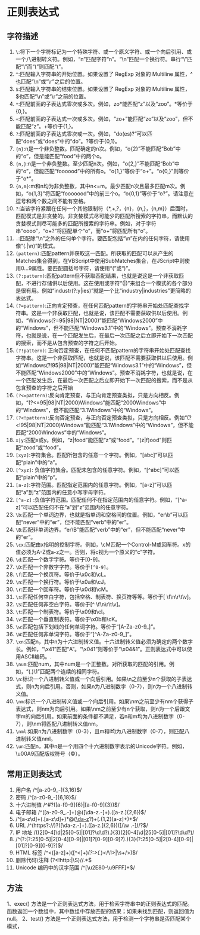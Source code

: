 # 正则表达式

## 字符描述

1. `\`:将下一个字符标记为一个特殊字符、或一个原义字符、或一个向后引用、或一个八进制转义符。例如，“n”匹配字符“n”。“\n”匹配一个换行符。串行“\\”匹配“\”而“\(”则匹配“(”。
2. `^`:匹配输入字符串的开始位置。如果设置了 RegExp 对象的 Multiline 属性，^也匹配“\n”或“\r”之后的位置。
3. `$`:匹配输入字符串的结束位置。如果设置了 RegExp 对象的 Multiline 属性，$也匹配“\n”或“\r”之前的位置。
4. `*`:匹配前面的子表达式零次或多次。例如，zo*能匹配“z”以及“zoo”。*等价于{0,}。
5. `+`:匹配前面的子表达式一次或多次。例如，“zo+”能匹配“zo”以及“zoo”，但不能匹配“z”。+等价于{1,}。
6. `?`:匹配前面的子表达式零次或一次。例如，“do(es)?”可以匹配“does”或“does”中的“do”。?等价于{0,1}。
7. `{n}`:n是一个非负整数。匹配确定的n次。例如，“o{2}”不能匹配“Bob”中的“o”，但是能匹配“food”中的两个o。
8. `{n,}`:n是一个非负整数。至少匹配n次。例如，“o{2,}”不能匹配“Bob”中的“o”，但能匹配“foooood”中的所有o。“o{1,}”等价于“o+”。“o{0,}”则等价于“o*”。
9. `{n,m}`:m和n均为非负整数，其中n<=m。最少匹配n次且最多匹配m次。例如，“o{1,3}”将匹配“fooooood”中的前三个o。“o{0,1}”等价于“o?”。请注意在逗号和两个数之间不能有空格。
10. `?`:当该字符紧跟在任何一个其他限制符（*,+,?，{n}，{n,}，{n,m}）后面时，匹配模式是非贪婪的。非贪婪模式尽可能少的匹配所搜索的字符串，而默认的贪婪模式则尽可能多的匹配所搜索的字符串。例如，对于字符串“oooo”，“o+?”将匹配单个“o”，而“o+”将匹配所有“o”。
11. `.`:匹配除“\n”之外的任何单个字符。要匹配包括“\n”在内的任何字符，请使用像“(.|\n)”的模式。
12. `(pattern)`:匹配pattern并获取这一匹配。所获取的匹配可以从产生的Matches集合得到，在VBScript中使用SubMatches集合，在JScript中则使用$0…$9属性。要匹配圆括号字符，请使用“\(”或“\)”。
13. `(?:pattern)`:匹配pattern但不获取匹配结果，也就是说这是一个非获取匹配，不进行存储供以后使用。这在使用或字符“(|)”来组合一个模式的各个部分是很有用。例如“industr(?:y|ies)”就是一个比“industry|industries”更简略的表达式。
14. `(?=pattern)`:正向肯定预查，在任何匹配pattern的字符串开始处匹配查找字符串。这是一个非获取匹配，也就是说，该匹配不需要获取供以后使用。例如，“Windows(?=95|98|NT|2000)”能匹配“Windows2000”中的“Windows”，但不能匹配“Windows3.1”中的“Windows”。预查不消耗字符，也就是说，在一个匹配发生后，在最后一次匹配之后立即开始下一次匹配的搜索，而不是从包含预查的字符之后开始。
15. `(?!pattern)`: 正向否定预查，在任何不匹配pattern的字符串开始处匹配查找字符串。这是一个非获取匹配，也就是说，该匹配不需要获取供以后使用。例如“Windows(?!95|98|NT|2000)”能匹配“Windows3.1”中的“Windows”，但不能匹配“Windows2000”中的“Windows”。预查不消耗字符，也就是说，在一个匹配发生后，在最后一次匹配之后立即开始下一次匹配的搜索，而不是从包含预查的字符之后开始
16. `(?<=pattern)`:反向肯定预查，与正向肯定预查类拟，只是方向相反。例如，“(?<=95|98|NT|2000)Windows”能匹配“2000Windows”中的“Windows”，但不能匹配“3.1Windows”中的“Windows”。
17. `(?<!pattern)`:反向否定预查，与正向否定预查类拟，只是方向相反。例如“(?<!95|98|NT|2000)Windows”能匹配“3.1Windows”中的“Windows”，但不能匹配“2000Windows”中的“Windows”。
18. `x|y`:匹配x或y。例如，“z|food”能匹配“z”或“food”。“(z|f)ood”则匹配“zood”或“food”。
19. `[xyz]`:字符集合。匹配所包含的任意一个字符。例如，“[abc]”可以匹配“plain”中的“a”。
20. `[^xyz]`: 负值字符集合。匹配未包含的任意字符。例如，“[^abc]”可以匹配“plain”中的“p”。
21. `[a-z]`:字符范围。匹配指定范围内的任意字符。例如，“[a-z]”可以匹配“a”到“z”范围内的任意小写字母字符。
22. `[^a-z]` :负值字符范围。匹配任何不在指定范围内的任意字符。例如，“[^a-z]”可以匹配任何不在“a”到“z”范围内的任意字符。
23. `\b`:匹配一个单词边界，也就是指单词和空格间的位置。例如，“er\b”可以匹配“never”中的“er”，但不能匹配“verb”中的“er”。
24. `\B`:匹配非单词边界。“er\B”能匹配“verb”中的“er”，但不能匹配“never”中的“er”。
25. `\cx`:匹配由x指明的控制字符。例如，\cM匹配一个Control-M或回车符。x的值必须为A-Z或a-z之一。否则，将c视为一个原义的“c”字符。
26. `\d`:匹配一个数字字符。等价于[0-9]。
27. `\D`:匹配一个非数字字符。等价于`[^0-9]`。
28. `\f`:匹配一个换页符。等价于\x0c和\cL。
29. `\n`:匹配一个换行符。等价于\x0a和\cJ。
30. `\r`:匹配一个回车符。等价于\x0d和\cM。
31. `\s`:匹配任何空白字符，包括空格、制表符、换页符等等。等价于[ \f\n\r\t\v]。
32. `\S`:匹配任何非空白字符。等价于[^ \f\n\r\t\v]。
33. `\t`:匹配一个制表符。等价于\x09和\cI。
34. `\v`:匹配一个垂直制表符。等价于\x0b和\cK。
35. `\w`:匹配包括下划线的任何单词字符。等价于“[A-Za-z0-9_]”。
36. `\W`:匹配任何非单词字符。等价于“[^A-Za-z0-9_]”。
37. `\xn`:匹配n，其中n为十六进制转义值。十六进制转义值必须为确定的两个数字长。例如，“\x41”匹配“A”。“\x041”则等价于“\x04&1”。正则表达式中可以使用ASCII编码。.
38. `\num`:匹配num，其中num是一个正整数。对所获取的匹配的引用。例如，“(.)\1”匹配两个连续的相同字符。
39. `\n`:标识一个八进制转义值或一个向后引用。如果\n之前至少n个获取的子表达式，则n为向后引用。否则，如果n为八进制数字（0-7），则n为一个八进制转义值。
40. `\nm`:标识一个八进制转义值或一个向后引用。如果\nm之前至少有nm个获得子表达式，则nm为向后引用。如果\nm之前至少有n个获取，则n为一个后跟文字m的向后引用。如果前面的条件都不满足，若n和m均为八进制数字（0-7），则\nm将匹配八进制转义值nm。
41. `\nml`:如果n为八进制数字（0-3），且m和l均为八进制数字（0-7），则匹配八进制转义值nml。
42. `\un`:匹配n，其中n是一个用四个十六进制数字表示的Unicode字符。例如，\u00A9匹配版权符号（©）。

## 常用正则表达式

1. 用户名 /^[a-z0-9_-]{3,16}$/
2. 密码 /^[a-z0-9_-]{6,18}$/
3. 十六进制值   /^#?([a-f0-9]{6}|[a-f0-9]{3})$/
4. 电子邮箱 /^([a-z0-9_\.-]+)@([\da-z\.-]+)\.([a-z\.]{2,6})$/
5. /^[a-z\d]+(\.[a-z\d]+)*@([\da-z](-[\da-z])?)+(\.{1,2}[a-z]+)+$/
6. URL /^(https?:\/\/)?([\da-z\.-]+)\.([a-z\.]{2,6})([\/\w \.-]_)_\/?$/
7. IP 地址   /((2[0-4]\d|25[0-5]|[01]?\d\d?)\.){3}(2[0-4]\d|25[0-5]|[01]?\d\d?)/
8. /^(?:(?:25[0-5]|2[0-4][0-9]|[01]?[0-9][0-9]?)\.){3}(?:25[0-5]|2[0-4][0-9]|[01]?[0-9][0-9]?)$/
9. HTML 标签 /^<([a-z]+)([^<]+)_(?:>(._)<\/\1>|\s+\/>)$/
10. 删除代码\\注释    (?<!http:|\S)//.*$
11. Unicode 编码中的汉字范围 /^[\u2E80-\u9FFF]+$/

## 方法
1、exec() 方法是一个正则表达式方法，用于检索字符串中的正则表达式的匹配。函数返回一个数组中，其中数组中存放匹配的结果；如果未找到匹配，则返回值为 null。
2、test() 方法是一个正则表达式方法，用于检测一个字符串是否匹配某个模式，
